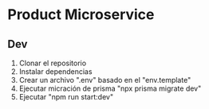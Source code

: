 # Product Microservice

## Dev 

1. Clonar el repositorio
2. Instalar dependencias
3. Crear un archivo ".env" basado en el "env.template"
4. Ejecutar micración de prisma "npx prisma migrate dev"
5. Ejecutar "npm run start:dev"

